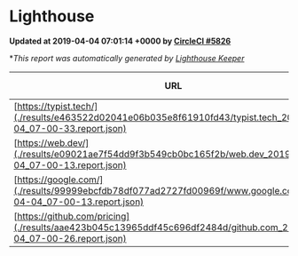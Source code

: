 
# Lighthouse

**Updated at 2019-04-04 07:01:14 +0000 by [CircleCI #5826](https://circleci.com/gh/ItinerisLtd/lighthouse-keeper-example/5826)**

**This report was automatically generated by [Lighthouse Keeper](https://github.com/itinerisltd/lighthouse-keeper)*

| URL | Performance | Accessibility | Best Practices | SEO | PWA | Updated At |
| --- | --- | --- | --- | --- | --- | --- |
| [https://typist.tech/](./results/e463522d02041e06b035e8f61910fd43/typist.tech_2019-04-04_07-00-33.report.json) | 1 |  |  |  |  | 2019-04-04T07:00:33.779Z |
| [https://web.dev/](./results/e09021ae7f54dd9f3b549cb0bc165f2b/web.dev_2019-04-04_07-00-13.report.json) | 0.97 | 0.93 | 1 | 0.96 | 1 | 2019-04-04T07:00:13.892Z |
| [https://google.com/](./results/99999ebcfdb78df077ad2727fd00969f/www.google.com_2019-04-04_07-00-13.report.json) | 0.95 | 0.71 | 0.93 | 0.8 | 0.58 | 2019-04-04T07:00:13.918Z |
| [https://github.com/pricing](./results/aae423b045c13965ddf45c696df2484d/github.com_2019-04-04_07-00-26.report.json) | 0.89 | 0.89 | 0.93 | 0.9 | 0.58 | 2019-04-04T07:00:26.301Z |
